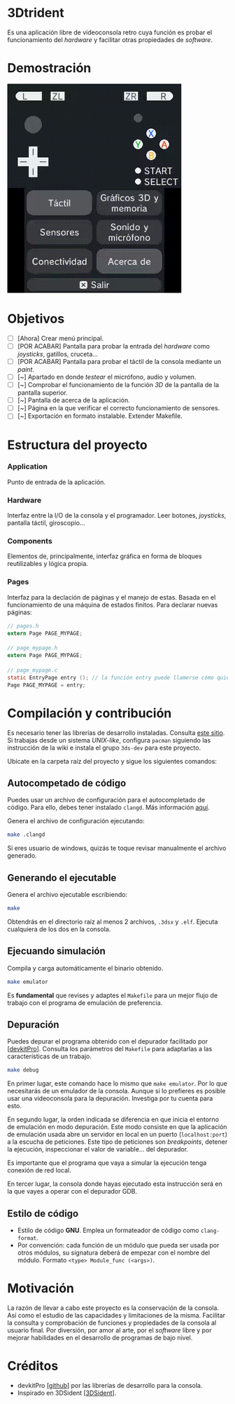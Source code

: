 # 3Dtrident

Es una aplicación libre de videoconsola retro cuya función es probar el funcionamiento del *hardware* y facilitar otras propiedades de *software*.

# Demostración

![Demostración](demo.gif)

# Objetivos

- [ ] [Ahora] Crear menú principal.
- [ ] [POR ACABAR] Pantalla para probar la entrada del *hardware* como _joysticks_, gatillos, cruceta...
- [ ] [POR ACABAR] Pantalla para probar el táctil de la consola mediante un _paint_.
- [ ] [~] Apartado en donde _testear_ el micrófono, audio y volumen.
- [ ] [~] Comprobar el funcionamiento de la función _3D_ de la pantalla de la pantalla superior.
- [ ] [~] Pantalla de acerca de la aplicación.
- [ ] [~] Página en la que verificar el correcto funcionamiento de sensores.
- [ ] [~] Exportación en formato instalable. Extender Makefile.

# Estructura del proyecto

### Application

Punto de entrada de la aplicación.

### Hardware

Interfaz entre la I/O de la consola y el programador. Leer botones, *joysticks*, pantalla táctil, giroscopio...

### Components

Elementos de, principalmente, interfaz gráfica en forma de bloques reutilizables y lógica propia.

### Pages

Interfaz para la declación de páginas y el manejo de estas. Basada en el funcionamiento de una máquina de estados finitos.
Para declarar nuevas páginas:

```c
// pages.h
extern Page PAGE_MYPAGE;

// page_mypage.h
extern Page PAGE_MYPAGE;

// page_mypage.c
static EntryPage entry (); // la función entry puede llamerse cómo quiera. Recomendable que sea static y no declararla en su .h.
Page PAGE_MYPAGE = entry;
```

# Compilación y contribución

Es necesario tener las librerías de desarrollo instaladas. Consulta [este sitio](https://devkitpro.org/wiki/Getting_Started).
Si trabajas desde un sistema _UNIX-like_, configura `pacman` siguiendo las instrucción de la wiki e instala el grupo `3ds-dev` para este proyecto.

Ubícate en la carpeta raíz del proyecto y sigue los siguientes comandos:

## Autocompetado de código

Puedes usar un archivo de configuración para el autocompletado de código. Para ello, debes tener instalado `clangd`. Más información [aquí](https://github.com/clangd/clangd).

Genera el archivo de configuración ejecutando:

```sh
make .clangd
```

Si eres usuario de windows, quizás te toque revisar manualmente el archivo generado.

## Generando el ejecutable

Genera el archivo ejecutable escribiendo:

```sh
make
```

Obtendrás en el directorio raíz al menos 2 archivos, `.3dsx` y `.elf`. Ejecuta cualquiera de los dos en la consola.

## Ejecuando simulación

Compila y carga automáticamente el binario obtenido.

```sh
make emulator
```

Es **fundamental** que revises y adaptes el `Makefile` para un mejor flujo de trabajo con el programa de emulación de
preferencia.

## Depuración

Puedes depurar el programa obtenido con el depurador facilitado por [[devkitPro](https://github.com/devkitPro)].
Consulta los parámetros del `Makefile` para adaptarlas a las características de un trabajo.

```sh
make debug
```

En primer lugar, este comando hace lo mismo que `make emulator`. Por lo que necesitarás de un emulador de la consola.
Aunque si lo prefieres es posible usar una videoconsola para la depuración. Investiga por tu cuenta para esto.

En segundo lugar, la orden indicada se diferencia en que inicia el entorno de emulación en modo depuración. Este modo
consiste en que la aplicación de emulación usada abre un servidor en local en un puerto (`localhost:port`) a la escucha
de peticiones. Este tipo de peticiones son *breakpoints*, detener la ejecución, inspeccionar el valor de variable... del
depurador.

Es importante que el programa que vaya a simular la ejecución tenga conexión de red local.

En tercer lugar, la consola donde hayas ejecutado esta instrucción será en la que vayes a operar con el depurador GDB.

## Estilo de código

- Estilo de código **GNU**. Emplea un formateador de código como `clang-format`.
- Por convención: cada función de un módulo que pueda ser usada por otros módulos, su signatura deberá de empezar con el nombre del módulo. Formato `<type> Module_func (<args>)`.

# Motivación

La razón de llevar a cabo este proyecto es la conservación de la consola. Así como el estudio de las capacidades y limitaciones de la misma.
Facilitar la consulta y comprobación de funciones y propiedades de la consola al usuario final.
Por diversión, por amor al arte, por el *software* libre y por mejorar habilidades en el desarrollo de programas de bajo nivel.

# Créditos

- devkitPro [[github](https://github.com/devkitPro)] por las librerías de desarrollo para la consola.
- Inspirado en 3DSident [[3DSident](https://github.com/joel16/3DSident)].
